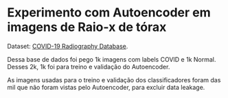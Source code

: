 # Experimento com Autoencoder em imagens de Raio-x de tórax

Dataset: [COVID-19 Radiography Database](https://www.kaggle.com/datasets/tawsifurrahman/covid19-radiography-database).

Dessa base de dados foi pego 1k imagens com labels COVID e 1k Normal. Desses 2k, 1k foi para treino e validação do Autoencoder.

As imagens usadas para o treino e validação dos classificadores foram das mil que não foram vistas pelo Autoencoder, para excluir data leakage.
